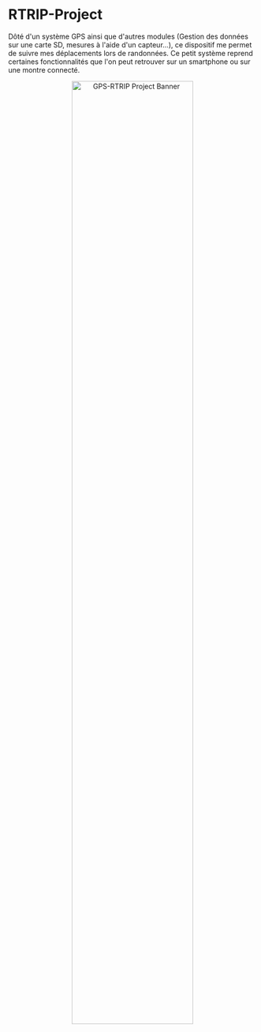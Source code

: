 # RTRIP-Project

Dôté d'un système GPS ainsi que d'autres modules (Gestion des données sur une carte SD, mesures à l'aide d'un capteur...), ce dispositif me permet de suivre mes déplacements lors de randonnées. 
Ce petit système reprend certaines fonctionnalités que l'on peut retrouver sur un smartphone ou sur une montre connecté. 

<p align="center">
  <img src="https://repository-images.githubusercontent.com/929602769/ed584e30-aecc-4900-ac6a-51ce970dff7d" alt="GPS-RTRIP Project Banner" width="70%" />
</p>
